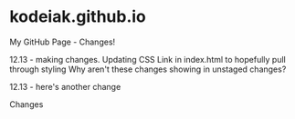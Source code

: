 # kodeiak.github.io
My GitHub Page - Changes!

12.13 - making changes.  Updating CSS Link in index.html to hopefully pull through styling
Why aren't these changes showing in unstaged changes?


12.13 - here's another change


Changes
